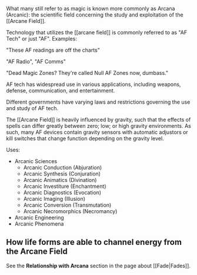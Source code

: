 What many still refer to as magic is known more commonly as Arcana (Arcanic): the scientific field concerning the study and exploitation of the [[Arcane Field]].

Technology that utilizes the [[arcane field]] is commonly referred to as "AF Tech" or just "AF". Examples:

"These AF readings are off the charts"

"AF Radio", "AF Comms"

"Dead Magic Zones? They're called Null AF Zones now, dumbass."

AF tech has widespread use in various applications, including weapons, defense, communication, and entertainment.

Different governments have varying laws and restrictions governing the use and study of AF tech.

The [[Arcane Field]] is heavily influenced by gravity, such that the effects of spells can differ greatly between zero; low; or high gravity environments. As such, many AF devices contain gravity sensors with automatic adjustors or kill switches that change function depending on the gravity level.

Uses:
- Arcanic Sciences
	- Arcanic Conduction (Abjuration)
	- Arcanic Synthesis (Conjuration)
	- Arcanic Animatics (Divination)
	- Arcanic Investiture (Enchantment)
	- Arcanic Diagnostics (Evocation)
	- Arcanic Imaging (Illusion)
	- Arcanic Conversion (Transmutation)
	- Arcanic Necromorphics (Necromancy)
- Arcanic Engineering
- Arcanic Phenomena

## How life forms are able to channel energy from the Arcane Field
See the **Relationship with Arcana** section in the page about [[Fade|Fades]].